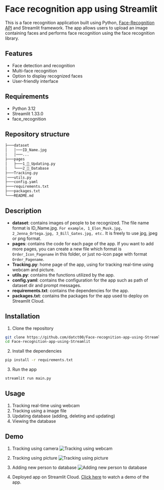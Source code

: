 # Face recognition app using Streamlit

This is a face recognition application built using Python, [Face-Recognition API](https://github.com/ageitgey/face_recognition) and Streamlit framework. The app allows users to upload an image containing faces and performs face recognition using the face recognition library.

## Features

- Face detection and recognition
- Multi-face recognition
- Option to display recognized faces
- User-friendly interface

## Requirements

- Python 3.12
- Streamlit 1.33.0
- face_recognition

## Repository structure

```bash
├───dataset
│   │───ID_Name.jpg
│   │───...
├───pages
│   ├───1_🔧_Updating.py
│   └───2_💾_Database
├───Tracking.py
│───utils.py
├───config.yaml
├───requirements.txt
├───packages.txt
└───README.md
```

## Description

- **dataset**: contains images of people to be recognized. The file name format is ID_Name.jpg. `For example, 1_Elon_Musk.jpg, 2_Jenna_Ortega.jpg, 3_Bill_Gates.jpg, etc.` It is freely to use jpg, jpeg or png format.
- **pages**: contains the code for each page of the app. If you want to add more pages, you can create a new file which format is `Order_Icon_Pagename` in this folder, or just no-icon page with format `Order_Pagename`.
- **Tracking.py**: home page of the app, using for tracking real-time using webcam and picture.
- **utils.py**: contains the functions utilized by the app.
- **config.yaml**: contains the configuration for the app such as path of dataset dir and prompt messages.
- **requirements.txt**: contains the dependencies for the app.
- **packages.txt**: contains the packages for the app used to deploy on Streamlit Cloud.

## Installation

1. Clone the repository

```bash
git clone https://github.com/datct00/Face-recognition-app-using-Streamlit.git
cd Face-recognition-app-using-Streamlit
```

2. Install the dependencies

```bash
pip install -r requirements.txt
```

3. Run the app

```bash
streamlit run main.py
```

## Usage

1. Tracking real-time using webcam
2. Tracking using a image file
3. Updating database (adding, deleting and updating)
4. Viewing the database

## Demo

1.  Tracking using camera
    ![Tracking using webcam](assets/webcam.gif)

2.  Tracking using picture
    ![Tracking using picture](assets/tracking.png)

3.  Adding new person to database
    ![Adding new person to database](assets/adding.png)

4.  Deployed app on Streamlit Cloud. [Click here](https://datct00-face-recognition-app-using-streamlit-tracking-sel9ym.streamlit.app/) to watch a demo of the app.
